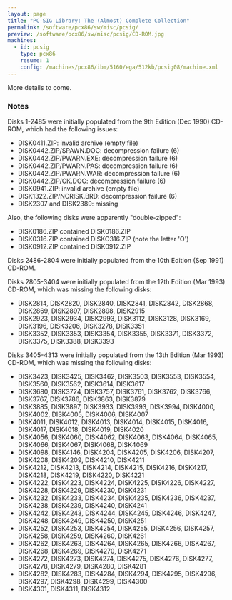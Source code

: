 ```yaml
---
layout: page
title: "PC-SIG Library: The (Almost) Complete Collection"
permalink: /software/pcx86/sw/misc/pcsig/
preview: /software/pcx86/sw/misc/pcsig/CD-ROM.jpg
machines:
  - id: pcsig
    type: pcx86
    resume: 1
    config: /machines/pcx86/ibm/5160/ega/512kb/pcsig08/machine.xml
---
```


More details to come.

### Notes

Disks 1-2485 were initially populated from the 9th Edition (Dec 1990) CD-ROM, which had the following issues:

  - DISK0411.ZIP: invalid archive (empty file)
  - DISK0442.ZIP/SPAWN.DOC: decompression failure (6)
  - DISK0442.ZIP/PWARN.EXE: decompression failure (6)
  - DISK0442.ZIP/PWARN.PAS: decompression failure (6)
  - DISK0442.ZIP/PWARN.WAR: decompression failure (6)
  - DISK0442.ZIP/CK.DOC: decompression failure (6)
  - DISK0941.ZIP: invalid archive (empty file)
  - DISK1322.ZIP/NCRISK.BRD: decompression failure (6)
  - DISK2307 and DISK2389: missing

Also, the following disks were apparently "double-zipped":

  - DISK0186.ZIP contained DISK0186.ZIP
  - DISK0316.ZIP contained DISKO316.ZIP (note the letter 'O')
  - DISK0912.ZIP contained DISK0912.ZIP

Disks 2486-2804 were initially populated from the 10th Edition (Sep 1991) CD-ROM.

Disks 2805-3404 were initially populated from the 12th Edition (Mar 1993) CD-ROM, which was missing the following disks:

  - DISK2814, DISK2820, DISK2840, DISK2841, DISK2842, DISK2868, DISK2869, DISK2897, DISK2898, DISK2915
  - DISK2923, DISK2934, DISK2993, DISK3112, DISK3128, DISK3169, DISK3196, DISK3206, DISK3278, DISK3351
  - DISK3352, DISK3353, DISK3354, DISK3355, DISK3371, DISK3372, DISK3375, DISK3388, DISK3393

Disks 3405-4313 were initially populated from the 13th Edition (Mar 1993) CD-ROM, which was missing the following disks:

  - DISK3423, DISK3425, DISK3462, DISK3503, DISK3553, DISK3554, DISK3560, DISK3562, DISK3614, DISK3617
  - DISK3680, DISK3724, DISK3757, DISK3761, DISK3762, DISK3766, DISK3767, DISK3786, DISK3863, DISK3879
  - DISK3885, DISK3897, DISK3933, DISK3993, DISK3994, DISK4000, DISK4002, DISK4005, DISK4006, DISK4007
  - DISK4011, DISK4012, DISK4013, DISK4014, DISK4015, DISK4016, DISK4017, DISK4018, DISK4019, DISK4020
  - DISK4056, DISK4060, DISK4062, DISK4063, DISK4064, DISK4065, DISK4066, DISK4067, DISK4068, DISK4069
  - DISK4098, DISK4146, DISK4204, DISK4205, DISK4206, DISK4207, DISK4208, DISK4209, DISK4210, DISK4211
  - DISK4212, DISK4213, DISK4214, DISK4215, DISK4216, DISK4217, DISK4218, DISK4219, DISK4220, DISK4221
  - DISK4222, DISK4223, DISK4224, DISK4225, DISK4226, DISK4227, DISK4228, DISK4229, DISK4230, DISK4231
  - DISK4232, DISK4233, DISK4234, DISK4235, DISK4236, DISK4237, DISK4238, DISK4239, DISK4240, DISK4241
  - DISK4242, DISK4243, DISK4244, DISK4245, DISK4246, DISK4247, DISK4248, DISK4249, DISK4250, DISK4251
  - DISK4252, DISK4253, DISK4254, DISK4255, DISK4256, DISK4257, DISK4258, DISK4259, DISK4260, DISK4261
  - DISK4262, DISK4263, DISK4264, DISK4265, DISK4266, DISK4267, DISK4268, DISK4269, DISK4270, DISK4271
  - DISK4272, DISK4273, DISK4274, DISK4275, DISK4276, DISK4277, DISK4278, DISK4279, DISK4280, DISK4281
  - DISK4282, DISK4283, DISK4284, DISK4294, DISK4295, DISK4296, DISK4297, DISK4298, DISK4299, DISK4300
  - DISK4301, DISK4311, DISK4312
